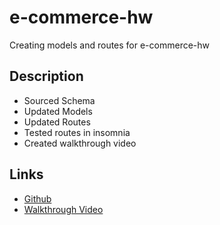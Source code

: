 # e-commerce-hw
Creating models and routes for e-commerce-hw

## Description

* Sourced Schema
* Updated Models
* Updated Routes
* Tested routes in insomnia
* Created walkthrough video

## Links
- [Github](https://github.com/LilAdobe/e-commerce-hw)
- [Walkthrough Video]()